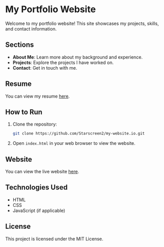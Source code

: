 # My Portfolio Website

Welcome to my portfolio website! This site showcases my projects, skills, and contact information.

## Sections

- **About Me**: Learn more about my background and experience.
- **Projects**: Explore the projects I have worked on.
- **Contact**: Get in touch with me.

## Resume

You can view my resume [here](assets/resume.pdf).

## How to Run

1. Clone the repository:
    ```bash
    git clone https://github.com/Starscreen2/my-website.io.git
    ```
2. Open `index.html` in your web browser to view the website.

## Website

You can view the live website [here](https://Starscreen2.github.io/my-website.io).

## Technologies Used

- HTML
- CSS
- JavaScript (if applicable)

## License

This project is licensed under the MIT License.